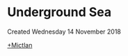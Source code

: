 # Underground Sea
Created Wednesday 14 November 2018

[+Mictlan](./Underground_Sea/Mictlan.markdown)

